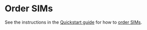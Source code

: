 # Order SIMs

See the instructions in the [Quickstart guide](/quickstart/) for how to [order SIMs](/userguide/quickstart/ordering-sims).